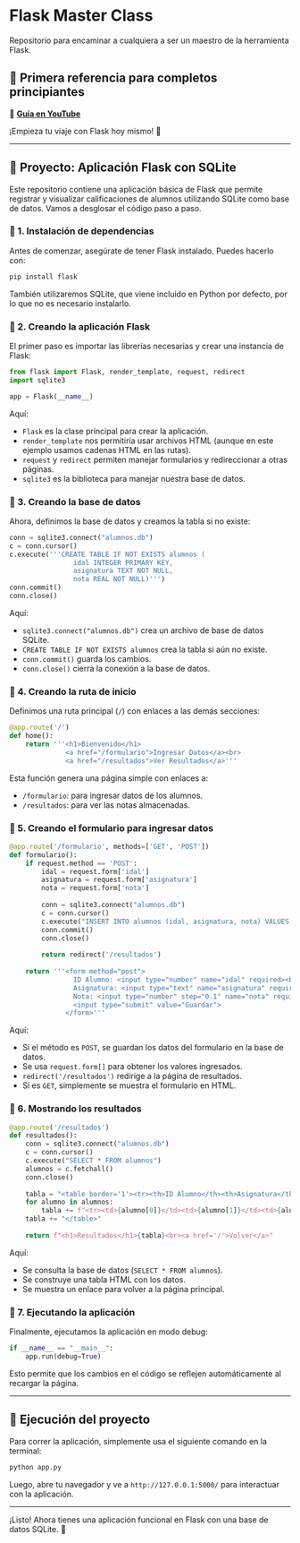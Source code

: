 # Flask Master Class

Repositorio para encaminar a cualquiera a ser un maestro de la herramienta Flask.

## 📌 Primera referencia para completos principiantes  
🔗 **[Guía en YouTube](https://www.youtube.com/watch?v=-1DmVCPB6H8&ab_channel=UskoKruM2010)**  

¡Empieza tu viaje con Flask hoy mismo! 🚀

---

## 📜 Proyecto: Aplicación Flask con SQLite

Este repositorio contiene una aplicación básica de Flask que permite registrar y visualizar calificaciones de alumnos utilizando SQLite como base de datos. Vamos a desglosar el código paso a paso.

### 🔹 1. Instalación de dependencias
Antes de comenzar, asegúrate de tener Flask instalado. Puedes hacerlo con:

```bash
pip install flask
```

También utilizaremos SQLite, que viene incluido en Python por defecto, por lo que no es necesario instalarlo.

### 🔹 2. Creando la aplicación Flask
El primer paso es importar las librerías necesarias y crear una instancia de Flask:

```python
from flask import Flask, render_template, request, redirect
import sqlite3

app = Flask(__name__)
```

Aquí:
- `Flask` es la clase principal para crear la aplicación.
- `render_template` nos permitiría usar archivos HTML (aunque en este ejemplo usamos cadenas HTML en las rutas).
- `request` y `redirect` permiten manejar formularios y redireccionar a otras páginas.
- `sqlite3` es la biblioteca para manejar nuestra base de datos.

### 🔹 3. Creando la base de datos
Ahora, definimos la base de datos y creamos la tabla si no existe:

```python
conn = sqlite3.connect("alumnos.db")
c = conn.cursor()
c.execute('''CREATE TABLE IF NOT EXISTS alumnos (
                idal INTEGER PRIMARY KEY,
                asignatura TEXT NOT NULL,
                nota REAL NOT NULL)''')
conn.commit()
conn.close()
```

Aquí:
- `sqlite3.connect("alumnos.db")` crea un archivo de base de datos SQLite.
- `CREATE TABLE IF NOT EXISTS alumnos` crea la tabla si aún no existe.
- `conn.commit()` guarda los cambios.
- `conn.close()` cierra la conexión a la base de datos.

### 🔹 4. Creando la ruta de inicio

Definimos una ruta principal (`/`) con enlaces a las demás secciones:

```python
@app.route('/')
def home():
    return '''<h1>Bienvenido</h1>
              <a href="/formulario">Ingresar Datos</a><br>
              <a href="/resultados">Ver Resultados</a>'''
```

Esta función genera una página simple con enlaces a:
- `/formulario`: para ingresar datos de los alumnos.
- `/resultados`: para ver las notas almacenadas.

### 🔹 5. Creando el formulario para ingresar datos

```python
@app.route('/formulario', methods=['GET', 'POST'])
def formulario():
    if request.method == 'POST':
        idal = request.form['idal']
        asignatura = request.form['asignatura']
        nota = request.form['nota']
        
        conn = sqlite3.connect("alumnos.db")
        c = conn.cursor()
        c.execute("INSERT INTO alumnos (idal, asignatura, nota) VALUES (?, ?, ?)", (idal, asignatura, nota))
        conn.commit()
        conn.close()
        
        return redirect('/resultados')
    
    return '''<form method="post">
                ID Alumno: <input type="number" name="idal" required><br>
                Asignatura: <input type="text" name="asignatura" required><br>
                Nota: <input type="number" step="0.1" name="nota" required><br>
                <input type="submit" value="Guardar">
              </form>'''
```

Aquí:
- Si el método es `POST`, se guardan los datos del formulario en la base de datos.
- Se usa `request.form[]` para obtener los valores ingresados.
- `redirect('/resultados')` redirige a la página de resultados.
- Si es `GET`, simplemente se muestra el formulario en HTML.

### 🔹 6. Mostrando los resultados

```python
@app.route('/resultados')
def resultados():
    conn = sqlite3.connect("alumnos.db")
    c = conn.cursor()
    c.execute("SELECT * FROM alumnos")
    alumnos = c.fetchall()
    conn.close()
    
    tabla = "<table border='1'><tr><th>ID Alumno</th><th>Asignatura</th><th>Nota</th></tr>"
    for alumno in alumnos:
        tabla += f"<tr><td>{alumno[0]}</td><td>{alumno[1]}</td><td>{alumno[2]}</td></tr>"
    tabla += "</table>"
    
    return f"<h1>Resultados</h1>{tabla}<br><a href='/'>Volver</a>"
```

Aquí:
- Se consulta la base de datos (`SELECT * FROM alumnos`).
- Se construye una tabla HTML con los datos.
- Se muestra un enlace para volver a la página principal.

### 🔹 7. Ejecutando la aplicación
Finalmente, ejecutamos la aplicación en modo debug:

```python
if __name__ == "__main__":
    app.run(debug=True)
```

Esto permite que los cambios en el código se reflejen automáticamente al recargar la página.

---

## 🚀 Ejecución del proyecto
Para correr la aplicación, simplemente usa el siguiente comando en la terminal:

```bash
python app.py
```

Luego, abre tu navegador y ve a `http://127.0.0.1:5000/` para interactuar con la aplicación.

---

¡Listo! Ahora tienes una aplicación funcional en Flask con una base de datos SQLite. 🎉

